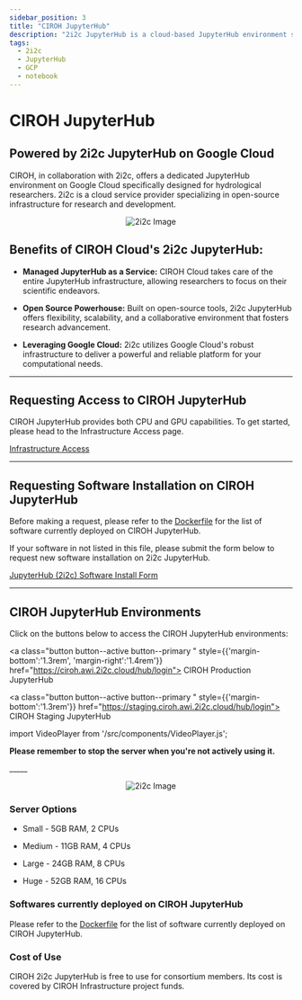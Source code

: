 ```yaml
---
sidebar_position: 3
title: "CIROH JupyterHub"
description: "2i2c JupyterHub is a cloud-based JupyterHub environment specifically designed for hydrological researchers. It is powered by 2i2c JupyterHub, a cloud-based JupyterHub environment specifically on Google Cloud"
tags:
  - 2i2c
  - JupyterHub
  - GCP
  - notebook
---
```


# CIROH JupyterHub
## Powered by 2i2c JupyterHub on Google Cloud

CIROH, in collaboration with 2i2c, offers a dedicated JupyterHub environment on Google Cloud specifically designed for hydrological researchers. 2i2c is a cloud service provider specializing in open-source infrastructure for research and development.

<p align="center">
<img src="/img/2i2c.png" alt="2i2c Image" style={{'width':'80%', 'height':'50%'}}/>
</p>

## **Benefits of CIROH Cloud's 2i2c JupyterHub:**

*   **Managed JupyterHub as a Service:** CIROH Cloud takes care of the entire JupyterHub infrastructure, allowing researchers to focus on their scientific endeavors.
    
*   **Open Source Powerhouse:** Built on open-source tools, 2i2c JupyterHub offers flexibility, scalability, and a collaborative environment that fosters research advancement.
    
*   **Leveraging Google Cloud:** 2i2c utilizes Google Cloud's robust infrastructure to deliver a powerful and reliable platform for your computational needs.

-----
## Requesting Access to CIROH JupyterHub

CIROH JupyterHub provides both CPU and GPU capabilities. To get started, please head to the Infrastructure Access page.

<a class="button button--active button--primary" href="/docs/services/access#accessing-ciroh-jupyterhub">Infrastructure Access</a>

-----
## Requesting Software Installation on CIROH JupyterHub

Before making a request, please refer to the [Dockerfile](https://github.com/2i2c-org/awi-ciroh-image/blob/main/Dockerfile) for the list of software currently deployed on CIROH JupyterHub.

If your software in not listed in this file, please submit the form below to request new software installation on 2i2c JupyterHub.

<a class="button button--active button--primary" href="https://forms.office.com/Pages/ResponsePage.aspx?id=jnIAKtDwtECk6M5DPz-8p4IIpHdEnmhNgjOa9FjrwGtUNUoyV1UxNFIzV1AyTDhTNzdOT1Q5NVlLTC4u"> JupyterHub (2i2c) Software Install Form</a>


---

## CIROH JupyterHub Environments

Click on the buttons below to access the CIROH JupyterHub environments:

<a class="button button--active button--primary " style={{'margin-bottom':'1.3rem', 'margin-right':'1.4rem'}}  href="https://ciroh.awi.2i2c.cloud/hub/login"> CIROH Production JupyterHub</a>

<a class="button button--active button--primary " style={{'margin-bottom':'1.3rem'}} href="https://staging.ciroh.awi.2i2c.cloud/hub/login"> CIROH Staging JupyterHub</a>

import VideoPlayer from '/src/components/VideoPlayer.js';

<div class="indent-wrapper">
  <p><b>Please remember to stop the server when you're not actively using it.</b></p>
  <VideoPlayer url="https://youtu.be/VSFs2bu4-74"/>
</div>
_____

<p align="center">
<img src="/img/2i2c-1.png" alt="2i2c Image" style={{'width':'80%', 'height':'50%'}}/>
</p>

### Server Options
- Small - 5GB RAM, 2 CPUs

- Medium - 11GB RAM, 4 CPUs

- Large - 24GB RAM, 8 CPUs

- Huge - 52GB RAM, 16 CPUs

### Softwares currently deployed on CIROH JupyterHub

Please refer to the [Dockerfile](https://github.com/2i2c-org/awi-ciroh-image/blob/main/Dockerfile) for the list of software currently deployed on CIROH JupyterHub.

### Cost of Use

CIROH 2i2c JupyterHub is free to use for consortium members. Its cost is covered by CIROH Infrastructure project funds.
